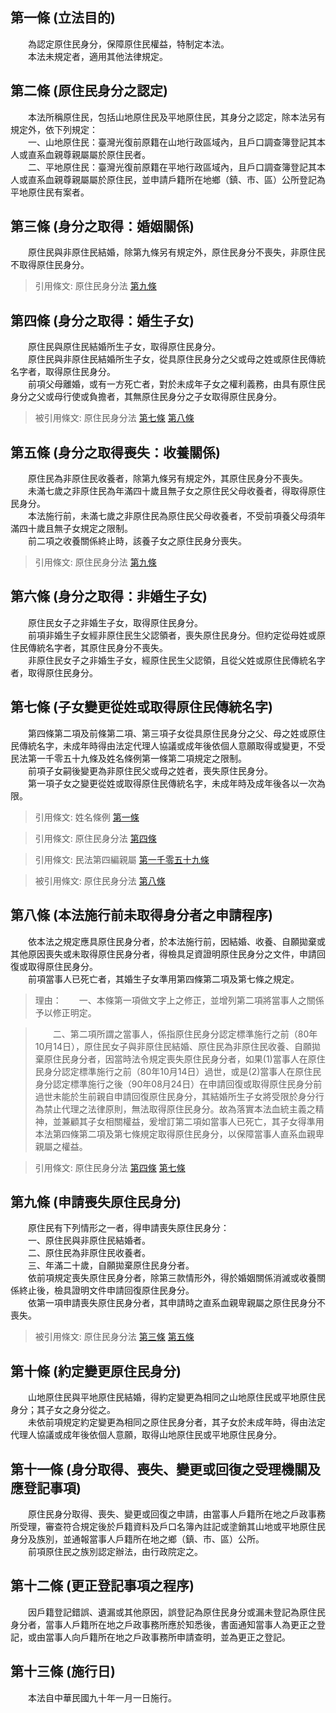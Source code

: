 第一條 (立法目的)
-----------------
　　為認定原住民身分，保障原住民權益，特制定本法。  
　　本法未規定者，適用其他法律規定。  


第二條 (原住民身分之認定)
-------------------------
　　本法所稱原住民，包括山地原住民及平地原住民，其身分之認定，除本法另有規定外，依下列規定：  
　　一、山地原住民：臺灣光復前原籍在山地行政區域內，且戶口調查簿登記其本人或直系血親尊親屬屬於原住民者。  
　　二、平地原住民：臺灣光復前原籍在平地行政區域內，且戶口調查簿登記其本人或直系血親尊親屬屬於原住民，並申請戶籍所在地鄉（鎮、市、區）公所登記為平地原住民有案者。  


第三條 (身分之取得：婚姻關係)
-----------------------------
　　原住民與非原住民結婚，除第九條另有規定外，原住民身分不喪失，非原住民不取得原住民身分。  
> 引用條文: 原住民身分法 [第九條](../../原住民族/原民權利/原住民身分法.md#第九條-申請喪失原住民身分)



第四條 (身分之取得：婚生子女)
-----------------------------
　　原住民與原住民結婚所生子女，取得原住民身分。  
　　原住民與非原住民結婚所生子女，從具原住民身分之父或母之姓或原住民傳統名字者，取得原住民身分。  
　　前項父母離婚，或有一方死亡者，對於未成年子女之權利義務，由具有原住民身分之父或母行使或負擔者，其無原住民身分之子女取得原住民身分。  
> 被引用條文: 原住民身分法 [第七條](../../原住民族/原民權利/原住民身分法.md#第七條-子女變更從姓或取得原住民傳統名字) [第八條](../../原住民族/原民權利/原住民身分法.md#第八條-本法施行前未取得身分者之申請程序)



第五條 (身分之取得喪失：收養關係)
---------------------------------
　　原住民為非原住民收養者，除第九條另有規定外，其原住民身分不喪失。  
　　未滿七歲之非原住民為年滿四十歲且無子女之原住民父母收養者，得取得原住民身分。  
　　本法施行前，未滿七歲之非原住民為原住民父母收養者，不受前項養父母須年滿四十歲且無子女規定之限制。  
　　前二項之收養關係終止時，該養子女之原住民身分喪失。  
> 引用條文: 原住民身分法 [第九條](../../原住民族/原民權利/原住民身分法.md#第九條-申請喪失原住民身分)



第六條 (身分之取得：非婚生子女)
-------------------------------
　　原住民女子之非婚生子女，取得原住民身分。  
　　前項非婚生子女經非原住民生父認領者，喪失原住民身分。但約定從母姓或原住民傳統名字者，其原住民身分不喪失。  
　　非原住民女子之非婚生子女，經原住民生父認領，且從父姓或原住民傳統名字者，取得原住民身分。  


第七條 (子女變更從姓或取得原住民傳統名字)
-----------------------------------------
　　第四條第二項及前條第二項、第三項子女從具原住民身分之父、母之姓或原住民傳統名字，未成年時得由法定代理人協議或成年後依個人意願取得或變更，不受民法第一千零五十九條及姓名條例第一條第二項規定之限制。  
　　前項子女嗣後變更為非原住民父或母之姓者，喪失原住民身分。  
　　第一項子女之變更從姓或取得原住民傳統名字，未成年時及成年後各以一次為限。  
> 引用條文: 姓名條例 [第一條](../../內政/戶政/姓名條例.md#第一條-本名)

> 引用條文: 原住民身分法 [第四條](../../原住民族/原民權利/原住民身分法.md#第四條-身分之取得：婚生子女)

> 引用條文: 民法第四編親屬 [第一千零五十九條](../../法務/民事/民法第四編親屬.md#第一千零五十九條-子女之姓)

> 被引用條文: 原住民身分法 [第八條](../../原住民族/原民權利/原住民身分法.md#第八條-本法施行前未取得身分者之申請程序)



第八條 (本法施行前未取得身分者之申請程序)
-----------------------------------------
　　依本法之規定應具原住民身分者，於本法施行前，因結婚、收養、自願拋棄或其他原因喪失或未取得原住民身分者，得檢具足資證明原住民身分之文件，申請回復或取得原住民身分。  
　　前項當事人已死亡者，其婚生子女準用第四條第二項及第七條之規定。  
> 理由：　　一、本條第一項做文字上之修正，並增列第二項將當事人之關係予以修正明定。

> 　　二、第二項所謂之當事人，係指原住民身分認定標準施行之前（80年10月14日），原住民女子與非原住民結婚、原住民為非原住民收養、自願拋棄原住民身分者，因當時法令規定喪失原住民身分者，如果(1)當事人在原住民身分認定標準施行之前（80年10月14日）過世，或是(2)當事人在原住民身分認定標準施行之後（90年08月24日）在申請回復或取得原住民身分前過世未能於生前親自申請回復原住民身分，其結婚所生子女將受限於身分行為禁止代理之法律原則，無法取得原住民身分。故為落實本法血統主義之精神，並兼顧其子女相關權益，爰增訂第二項如當事人已死亡，其子女得準用本法第四條第二項及第七條規定取得原住民身分，以保障當事人直系血親卑親屬之權益。

> 引用條文: 原住民身分法 [第四條](../../原住民族/原民權利/原住民身分法.md#第四條-身分之取得：婚生子女) [第七條](../../原住民族/原民權利/原住民身分法.md#第七條-子女變更從姓或取得原住民傳統名字)



第九條 (申請喪失原住民身分)
---------------------------
　　原住民有下列情形之一者，得申請喪失原住民身分：  
　　一、原住民與非原住民結婚者。  
　　二、原住民為非原住民收養者。  
　　三、年滿二十歲，自願拋棄原住民身分者。  
　　依前項規定喪失原住民身分者，除第三款情形外，得於婚姻關係消滅或收養關係終止後，檢具證明文件申請回復原住民身分。  
　　依第一項申請喪失原住民身分者，其申請時之直系血親卑親屬之原住民身分不喪失。  
> 被引用條文: 原住民身分法 [第三條](../../原住民族/原民權利/原住民身分法.md#第三條-身分之取得：婚姻關係) [第五條](../../原住民族/原民權利/原住民身分法.md#第五條-身分之取得喪失：收養關係)



第十條 (約定變更原住民身分)
---------------------------
　　山地原住民與平地原住民結婚，得約定變更為相同之山地原住民或平地原住民身分；其子女之身分從之。  
　　未依前項規定約定變更為相同之原住民身分者，其子女於未成年時，得由法定代理人協議或成年後依個人意願，取得山地原住民或平地原住民身分。  


第十一條 (身分取得、喪失、變更或回復之受理機關及應登記事項)
-----------------------------------------------------------
　　原住民身分取得、喪失、變更或回復之申請，由當事人戶籍所在地之戶政事務所受理，審查符合規定後於戶籍資料及戶口名簿內註記或塗銷其山地或平地原住民身分及族別，並通報當事人戶籍所在地之鄉（鎮、市、區）公所。  
　　前項原住民之族別認定辦法，由行政院定之。  


第十二條 (更正登記事項之程序)
-----------------------------
　　因戶籍登記錯誤、遺漏或其他原因，誤登記為原住民身分或漏未登記為原住民身分者，當事人戶籍所在地之戶政事務所應於知悉後，書面通知當事人為更正之登記，或由當事人向戶籍所在地之戶政事務所申請查明，並為更正之登記。  


第十三條 (施行日)
-----------------
　　本法自中華民國九十年一月一日施行。